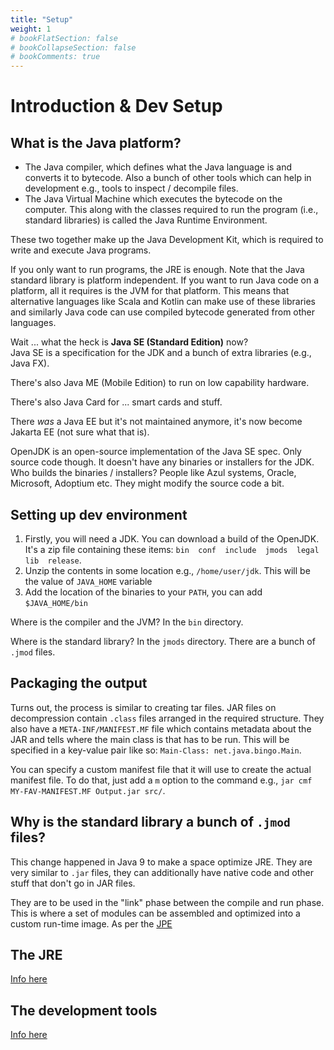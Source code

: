 ```yaml
---
title: "Setup"
weight: 1
# bookFlatSection: false
# bookCollapseSection: false
# bookComments: true
---
```

# Introduction & Dev Setup

## What is the Java platform?
* The Java compiler, which defines what the Java language is and converts it to bytecode.
Also a bunch of other tools which can help in development e.g., tools to inspect / decompile files.
* The Java Virtual Machine which executes the bytecode on the computer.
This along with the classes required to run the program (i.e., standard libraries) is called the Java Runtime Environment.

These two together make up the Java Development Kit, which is required to write and execute Java programs.

If you only want to run programs, the JRE is enough.
Note that the Java standard library is platform independent. If you want to run Java code on a platform,
all it requires is the JVM for that platform.
This means that alternative languages like Scala and Kotlin can make use of these libraries
and similarly Java code can use compiled bytecode generated from other languages.

Wait ... what the heck is **Java SE (Standard Edition)** now?  
Java SE is a specification for the JDK and a bunch of extra libraries (e.g., Java FX).

There's also Java ME (Mobile Edition) to run on low capability hardware.

There's also Java Card for ... smart cards and stuff.

There *was* a Java EE but it's not maintained anymore, it's now become Jakarta EE (not sure what that is).

OpenJDK is an open-source implementation of the Java SE spec. Only source code though.
It doesn't have any binaries or installers for the JDK.  
Who builds the binaries / installers? People like Azul systems, Oracle, Microsoft, Adoptium etc.
They might modify the source code a bit.

## Setting up dev environment
1. Firstly, you will need a JDK. You can download a build of the OpenJDK. It's a zip file containing these items: `bin  conf  include  jmods  legal  lib  release`.
2. Unzip the contents in some location e.g., `/home/user/jdk`. This will be the value of `JAVA_HOME` variable
3. Add the location of the binaries to your `PATH`, you can add `$JAVA_HOME/bin`

Where is the compiler and the JVM? In the `bin` directory.

Where is the standard library? In the `jmods` directory. There are a bunch of `.jmod` files.


## Packaging the output
Turns out, the process is similar to creating tar files.
JAR files on decompression contain `.class` files arranged in the required structure.
They also have a `META-INF/MANIFEST.MF` file which contains metadata about the JAR and tells where the main class is that has to be run. This will be specified in a key-value pair like so: `Main-Class: net.java.bingo.Main`.

You can specify a custom manifest file that it will use to create the actual manifest file.
To do that, just add a `m` option to the command e.g., `jar cmf MY-FAV-MANIFEST.MF Output.jar src/`.

## Why is the standard library a bunch of `.jmod` files?
This change happened in Java 9 to make a space optimize JRE.
They are very similar to `.jar` files, they can additionally have native code and other stuff that don't go in JAR files.

They are to be used in the "link" phase between the compile and run phase. This is where a set of modules can be assembled and optimized into a custom run-time image. As per the [JPE](https://openjdk.org/jeps/261)

## The JRE
[Info here](https://www.baeldung.com/jvm-vs-jre-vs-jdk)

## The development tools
[Info here](https://www.baeldung.com/jvm-vs-jre-vs-jdk)